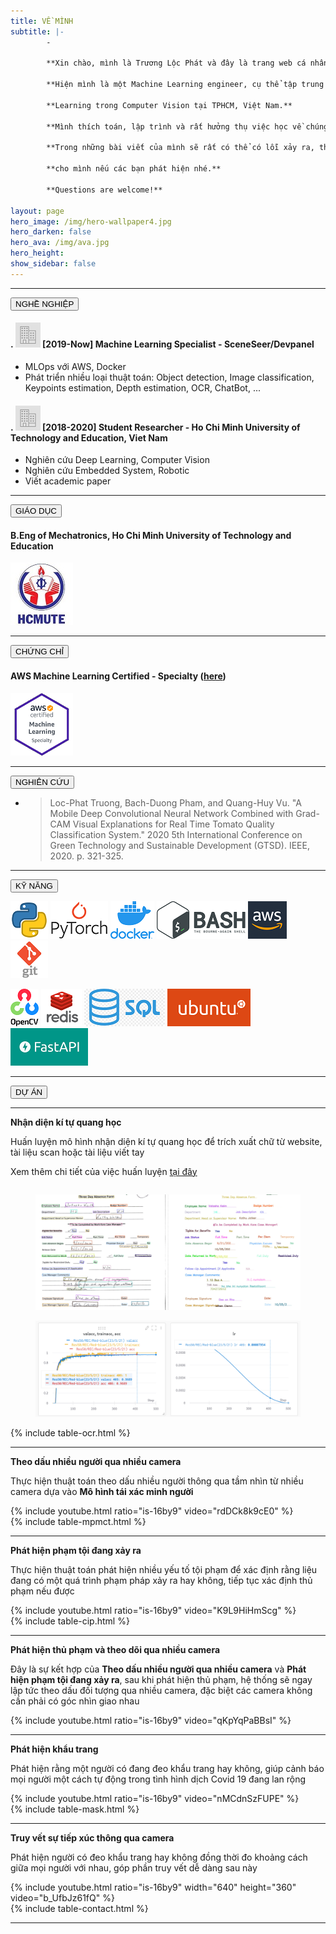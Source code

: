 ```yaml
---
title: VỀ MÌNH
subtitle: |- 
        - 

        **Xin chào, mình là Trương Lộc Phát và đây là trang web cá nhân của mình.**

        **Hiện mình là một Machine Learning engineer, cụ thể tập trung vào Deep**
        
        **Learning trong Computer Vision tại TPHCM, Việt Nam.**
        
        **Mình thích toán, lập trình và rất hưởng thụ việc học về chúng.**

        **Trong những bài viết của mình sẽ rất có thể có lỗi xảy ra, thoải mái góp ý**
        
        **cho mình nếu các bạn phát hiện nhé.**

        **Questions are welcome!**
        
layout: page
hero_image: /img/hero-wallpaper4.jpg
hero_darken: false
hero_ava: /img/ava.jpg
hero_height: 
show_sidebar: false
---
```


---

<!-- # Careers: -->
<div class="columns is-mobile is-centered">
<div class="buttons">
   <button class="button is-primary is-rounded is-medium is-hovered is-static">
      NGHỀ NGHIỆP
   </button>
</div>
</div>

#### . ![career](/img/career.png)      [2019-Now] Machine Learning Specialist - SceneSeer/Devpanel

* MLOps với AWS, Docker
* Phát triển nhiều loại thuật toán: Object detection, Image classification, Keypoints estimation, Depth estimation, OCR, ChatBot, ...

#### . ![career](/img/career.png)      [2018-2020] Student Researcher - Ho Chi Minh University of Technology and Education, Viet Nam

* Nghiên cứu Deep Learning, Computer Vision
* Nghiên cứu Embedded System, Robotic
* Viết academic paper

---

<!-- # Education: -->
<div class="columns is-mobile is-centered">
<div class="buttons">
   <button class="button is-primary is-rounded is-medium is-hovered is-static">
      GIÁO DỤC
   </button>
</div>
</div>

#### B.Eng of Mechatronics, Ho Chi Minh University of Technology and Education

   ![HCMUTE](/img/hcmute.jpg)

---
<!-- # Certifications: -->
<div class="columns is-mobile is-centered">
<div class="buttons">
   <button class="button is-primary is-rounded is-medium is-hovered is-static">
      CHỨNG CHỈ
   </button>
</div>
</div>

#### AWS Machine Learning Certified - Specialty ([here](https://www.youracclaim.com/badges/df01edc6-d23c-4626-acfa-37fb96fec3f4/linked_in_profile)) 

   ![AWS](/img/aws.png)

---

<!-- # Publications: -->
<div class="columns is-mobile is-centered">
<div class="buttons">
   <button class="button is-primary is-rounded is-medium is-hovered is-static">
      NGHIÊN CỨU
   </button>
</div>
</div>

* > Loc-Phat Truong, Bach-Duong Pham, and Quang-Huy Vu. "A Mobile Deep Convolutional Neural Network Combined with Grad-CAM Visual Explanations for Real Time Tomato Quality Classification System." 2020 5th International Conference on Green Technology and Sustainable Development (GTSD). IEEE, 2020. p. 321-325.

---

<!-- # Tech skills: -->
<div class="columns is-mobile is-centered">
<div class="buttons">
   <button class="button is-primary is-rounded is-medium is-hovered is-static">
      KỸ NĂNG 
   </button>
</div>
</div>

![python](/img/python.png)   ![torch](/img/torch.png)   ![docker](/img/docker.png)   ![bash](/img/bash.png)   ![aws](/img/aws-logo.png)  ![git](/img/git.jpg) 

![opencv](/img/opencv.png)   ![redis](/img/redis.jpg)   ![sql](/img/sql.png)   ![ubuntu](/img/ubuntu.png)   ![fastapi](/img/fastapi.png) 

---

<div class="columns is-mobile is-centered">
<div class="buttons">
<button class="button is-primary is-rounded is-medium is-hovered is-static">
        DỰ ÁN
</button>
</div>
</div>

---

<div class="box">
<div class="block">
 <div class = "block">
   <div class="notification is-primary is-light">
    <span class="icon is-small has-text-success">
      <i class="fas fa-check-circle"></i>
    </span>
    <strong>Nhận diện kí tự quang học</strong>
   </div>
  </div>

 <div class="block">
 <div class="column is-12">
  <article class="message is-success">
    <div class="message-body">
      <div class="block">
        <p>Huấn luyện mô hình nhận diện kí tự quang học để trích xuất chữ từ website, tài liệu scan hoặc tài liệu viết tay</p>
        <p>Xem thêm chi tiết của việc huấn luyện <a href="https://wandb.ai/phattruong2709/Paddle-OCR/runs/117zodm2/overview" title="dashboard">tại đây</a></p>
      </div>
    </div>
  </article>
 </div>
 </div>

 <div class = "block">
  <div class="column">
    <figure class="image is-2by1">
      <img src="/img/ocr.png">
    </figure>
    <figure class="image is-3by1">
      <img src="/img/train-ocr.png">
    </figure>
  </div>
 </div>
</div>

<div class="block">
  <div class="column is-12">
  {% include table-ocr.html %}
  </div>
</div>

</div>

---

<div class="box">
<div class="block">
 <div class = "block">
   <div class="notification is-primary is-light">
    <span class="icon is-small has-text-success">
      <i class="fas fa-check-circle"></i>
    </span>
    <b>Theo dấu nhiều người qua nhiều camera</b>
   </div>
  </div>

 <div class="block">
 <div class="column is-12">
  <article class="message is-success">
    <div class="message-body">
      <div class="block">
        <p>Thực hiện thuật toán theo dấu nhiều người thông qua tầm nhìn từ nhiều camera dựa vào <b>Mô hình tái xác minh người</b></p>
      </div>
    </div>
  </article>
 </div>
 </div>

 <div class = "block">
  <div class="column is-10 is-offset-1">
  {% include youtube.html ratio="is-16by9"  video="rdDCk8k9cE0" %}
  </div>
 </div>
</div>

<div class="block">
  <div class="column is-12">
  {% include table-mpmct.html %}
  </div>
</div>

</div>

---

<div class="box">
<div class="block">
 <div class = "block">
   <div class="notification is-primary is-light">
    <span class="icon is-small has-text-success">
      <i class="fas fa-check-circle"></i>
    </span>
    <b>Phát hiện phạm tội đang xảy ra</b>
   </div>
  </div>

 <div class="block">
 <div class="column is-12">
  <article class="message is-success">
    <div class="message-body">
      <div class="block">
        <p>Thực hiện thuật toán phát hiện nhiều yếu tố tội phạm để xác định rằng liệu đang có một quá trình phạm pháp xảy ra hay không, tiếp tục xác định thủ phạm nếu được</p>
      </div>
    </div>
  </article>
 </div>
 </div>

 <div class="block">
  <div class="column is-10 is-offset-1">
  {% include youtube.html ratio="is-16by9"  video="K9L9HiHmScg" %}
  </div>
 </div>
</div>

<div class="block">
  <div class="column is-12">
  {% include table-cip.html %}
  </div>
</div>

</div>

---

<div class="box">
<div class="block">
 <div class = "block">
   <div class="notification is-primary is-light">
    <span class="icon is-small has-text-success">
      <i class="fas fa-check-circle"></i>
    </span>
    <b>Phát hiện thủ phạm và theo dõi qua nhiều camera</b>
   </div>
  </div>

 <div class="block">
 <div class="column is-12">
  <article class="message is-success">
    <div class="message-body">
      <div class="block">
        <p>Đây là sự kết hợp của <b>Theo dấu nhiều người qua nhiều camera</b> và <b>Phát hiện phạm tội đang xảy ra</b>, sau khi phát hiện thủ phạm, hệ thống sẽ ngay lập tức theo dấu đối tượng qua nhiều camera, đặc biệt các camera không cần phải có góc nhìn giao nhau</p>
      </div>
    </div>
  </article>
 </div>
 </div>

 <div class="block">
  <div class="column is-10 is-offset-1">
  {% include youtube.html ratio="is-16by9"  video="qKpYqPaBBsI" %}
  </div>
 </div>
</div>

</div>

---

<div class="box">
<div class="container">
 <div class = "block">
   <div class="notification is-primary is-light">
    <span class="icon is-small has-text-success">
      <i class="fas fa-check-circle"></i>
    </span>
    <b>Phát hiện khẩu trang</b>
   </div>
  </div>

 <div class="block">
 <div class="column is-12">
  <article class="message is-success">
    <div class="message-body">
      <div class="block">
        <p>Phát hiện rằng một người có đang đeo khẩu trang hay không, giúp cảnh báo mọi người một cách tự động trong tình hình dịch Covid 19 đang lan rộng</p>
      </div>
    </div>
  </article>
 </div>
 </div>

 <div class="block">
  <div class="column is-10 is-offset-1">
  {% include youtube.html ratio="is-16by9"  video="nMCdnSzFUPE" %}
  </div>
 </div>
</div>

<div class="block">
  <div class="column is-12">
  {% include table-mask.html %}
  </div>
</div>

</div>

---

<div class="box">
<div class="block">
 <div class = "block">
   <div class="notification is-primary is-light">
    <span class="icon is-small has-text-success">
      <i class="fas fa-check-circle"></i>
    </span>
    <b>Truy vết sự tiếp xúc thông qua camera</b>
   </div>
  </div>

 <div class="block">
 <div class="column is-12">
  <article class="message is-success">
    <div class="message-body">
      <div class="block">
        <p>Phát hiện người có đeo khẩu trang hay không đồng thời đo khoảng cách giữa mọi người với nhau, góp phần truy vết dễ dàng sau này</p>
      </div>
    </div>
  </article>
 </div>
 </div>

 <div class = "block">
  <div class="column is-10 is-offset-1">
  {% include youtube.html ratio="is-16by9" width="640" height="360" video="b_UfbJz61fQ" %}
  </div>
 </div>
</div>

<div class="block">
  <div class="column is-12">
  {% include table-contact.html %}
  </div>
</div>

</div>

---